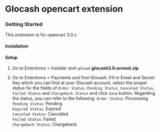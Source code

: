Glocash opencart extension
=================

<h3>Getting Started</h3>
This extension is for opencart 3.0.x

<h4>Installation</h4>

<h4>Setup</h4>

 1. Go to Extentions > Installer and `upload` **glocash3.0.ocmod.zip**.

 2. Go to Extentions > Payments and find Glocash. Fill in Email and Secret Key which you can find at your Glocash account, select the proper status for the fields of `Order Status`, `Pending Status`, `Canceled Status`, `Failed Status` and `Chargeback Status` and click `Save` button. Regarding the status, you can refer to the following:
`Order Status`: Processing<br/>
`Pending Status`: Pending<br/>
`Expired Status`: Expired<br/>
`Canceled Status`: Cancelled<br/>
`Failed Status`: Failed<br/>
`Chargeback Status`: Chargeback
